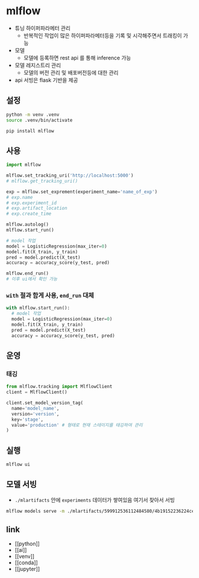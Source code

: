 # mlflow
- 튜닝 하이퍼파라메터 관리
  - 반복적인 작업이 많은 하이퍼파라메터등을 기록 및 시각해주면서 트래킹이 가능
- 모델
  - 모델에 등록하면 rest api 를 통해 inference 가능
- 모델 레지스트리 관리
  - 모델의 버전 관리 및 배포버전등에 대한 관리
- api 서빙은 flask 기반을 제공

## 설정
```sh 
python -m venv .venv
source .venv/bin/activate

pip install mlflow
```

## 사용
```python
import mlflow

mlflow.set_tracking_uri('http://localhost:5000')
# mlflow.get_tracking_uri()

exp = mlflow.set_exprement(experiment_name='name_of_exp')
# exp.name
# exp.experiment_id
# exp.artifact_location
# exp.create_time

mlflow.autolog()
mlflow.start_run()

# model 작업
model = LogisticRegression(max_iter=0)
model.fit(X_train, y_train)
pred = model.predict(X_test)
accuracy = accuracy_score(y_test, pred)

mlflow.end_run()
# 이후 ui에서 확인 가능
```

### `with` 절과 함게 사용, `end_run` 대체
```python
with mlflow.start_run():
  # model 작업
  model = LogisticRegression(max_iter=0)
  model.fit(X_train, y_train)
  pred = model.predict(X_test)
  accuracy = accuracy_score(y_test, pred)
```

## 운영
### 태깅
```python 
from mlflow.tracking import MlflowClient
client = MlflowClient()

client.set_model_version_tag(
  name='model_name',
  version='version',
  key='stage',
  value='production' # 형태로 현재 스테이지를 태깅하여 관리
)
```

## 실행
```sh 
mlflow ui
```

## 모델 서빙
- `./mlartifacts` 안에 `experiments` 데이터가 쌓여있음 여기서 찾아서 서빙
```sh 
mlflow models serve -m ./mlartifacts/599912536112484580/4b19152236224ce08ef46ffd1b6e72d6/artifacts/model -p 5001 --no-conda 
```

## link
- [[python]]
- [[ai]]
- [[venv]]
- [[conda]]
- [[jupyter]]
